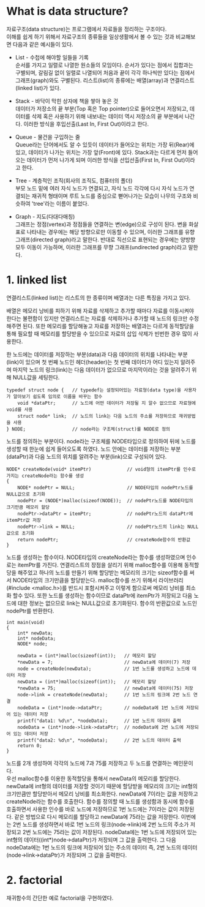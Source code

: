 # What is data structure?
자료구조(data structure)는 프로그램에서 자료들을 정리하는 구조이다.  
이해를 쉽게 하기 위해서 자료구조의 종류들을 일상생활에서 볼 수 있는 것과 비교해보면 다음과 같은 예시들이 있다.

- List - 수첩에 해야할 일들을 기록  
순서를 가지고 일렬로 나열한 원소들의 모임이다. 순서가 있다는 점에서 집합과는 구별되며, 갈림길 없이 일렬로 나열되어 처음과 끝이 각각 하나씩만 있다는 점에서 그래프(graph)와도 구별된다. 리스트(list)의 종류에는 배열(array)과 연결리스트(linked list)가 있다.

- Stack - 바닥이 막힌 상자에 책을 쌓아 놓은 것  
데이터가 저장소의 끝 부분(Top 혹은 Top pointer)으로 들어오면서 저장되고, 데이터를 삭제 혹은 사용하기 위해 내보내는 데이터 역시 저장소의 끝 부분에서 나간다. 이러한 방식을 후입선출(Last In, First Out)이라고 한다.

- Queue - 물건을 구입하는 줄  
Queue라는 단어에서도 알 수 있듯이 데이터가 들어오는 위치는 가장 뒤(Rear)에 있고, 데이터가 나가는 위치는 가장 앞(Front)에 있다. Stack과는 다르게 먼저 들어오는 데이터가 먼저 나가게 되며 이러한 방식을 선입선출(First In, First Out)이라고 한다.

- Tree - 계층적인 조직(회사의 조직도, 컴퓨터의 폴더)  
부모 노드 밑에 여러 자식 노드가 연결되고, 자식 노드 각각에 다시 자식 노드가 연결되는 재귀적 형태이며 루트 노드를 중심으로 뻗어나가는 모습이 나무의 구조와 비슷하여 'tree'라는 이름이 붙었다.

- Graph - 지도(다대다매칭)  
그래프는 정점(vertex)과 정점들을 연결하는 변(edge)으로 구성이 된다. 변을 화살표로 나타내는 경우에는 해당 방향으로만 이동할 수 있으며, 이러한 그래프를 유향 그래프(directed graph)라고 말한다. 반대로 직선으로 표현되는 경우에는 양방향 모두 이동이 가능하며, 이러한 그래프를 무향 그래프(undirected graph)라고 말한다. 

# 1. linked list
연결리스트(linked list)는 리스트의 한 종류이며 배열과는 다른 특징을 가지고 있다.  

배열은 메모리 낭비를 피하기 위해 자료를 삭제하고 추가할 때마다 자료를 이동시켜야 한다는 불편함이 있지만 연결리스트는 자료를 삭제하거나 추가할 때 노드의 링크만 수정해주면 된다. 또한 메모리를 할당해놓고 자료를 저장하는 배열과는 다르게 동적할당을 통해 필요할 때 메모리를 할당받을 수 있으므로 자료의 삽입 삭제가 빈번한 경우 많이 사용한다.  

한 노드에는 데이터를 저장하는 부분(data)과 다음 데이터의 위치를 나타내는 부분(link)이 있으며 첫 번째 노드인 헤더(header)는 첫 번째 데이터가 어디 있는지 알려주며 마지막 노드의 링크(link)는 다음 데이터가 없으므로 마지막이라는 것을 알려주기 위해 NULL값을 세팅한다.  

    typedef struct node {   // typedef는 설정되어있는 자료형(data type)을 사용자가 알아보기 쉽도록 임의로 이름을 바꾸는 함수
	    void *dataPtr;      // 노드에 어떤 데이터가 저장될 지 알수 없으므로 자료형에 void를 사용
	    struct node* link;  // 노드의 link는 다음 노드의 주소를 저장하므로 재귀방법을 사용
    } NODE;                 // node라는 구조체(struct)를 NODE로 정의
노드를 정의하는 부분이다. node라는 구조체를 NODE타입으로 정의하여 뒤에 노드를 생성할 때 한눈에 쉽게 들어오도록 하였다. 노드 안에는 데이터를 저장하는 부분(dataPtr)과 다음 노드의 위치를 알려주는 부분(link)으로 구성되어 있다.

    NODE* createNode(void* itemPtr)             // void형의 itemPtr를 인수로 가지는 createNode라는 함수를 생성
    {
	    NODE* nodePtr = NULL;                   // NODE타입의 nodePtr노드를 NULL값으로 초기화
	    nodePtr = (NODE*)malloc(sizeof(NODE));  // nodePtr노드를 NODE타입의 크기만큼 메모리 할당
	    nodePtr->dataPtr = itemPtr;             // nodePtr노드의 dataPtr에 itemPtr값 저장
	    nodePtr->link = NULL;                   // nodePtr노드의 link는 NULL값으로 초기화
	    return nodePtr;                         // createNode함수의 반환값
    }  
노드를 생성하는 함수이다. NODE타입의 createNode라는 함수를 생성하였으며 인수로는 itemPtr를 가진다. 연결리스트의 장점을 살리기 위해 malloc함수를 이용해 동적할당을 해주었고 하나의 노드를 만들기 위해 할당받는 메모리의 크기는 sizeof함수를 써서 NODE타입의 크기만큼을 할당받는다. malloc함수를 쓰기 위해서 라이브러리(#include <malloc.h>)를 반드시 포함시켜주고 이렇게 함으로써 메모리 낭비를 최소화 할수 있다. 또한 노드를 생성하는 함수이므로 dataPtr에 itemPtr가 저장되고 다음 노드에 대한 정보는 없으므로 link는 NULL값으로 초기화된다. 함수의 반환값으로 노드인 nodePtr를 반환한다.  

    int main(void)
    {
	    int* newData;
	    int* nodeData;
	    NODE* node;

	    newData = (int*)malloc(sizeof(int));   // 메모리 할당
	    *newData = 7;                          // newData에 데이터(7) 저장
	    node = createNode(newData);            // 1번 노드를 생성하고 노드에 데이터 저장
	    newData = (int*)malloc(sizeof(int));   // 메모리 할당
	    *newData = 75;                         // newData에 데이터(75) 저장
	    node->link = createNode(newData);      // 1번 노드의 링크에 2번 노드 연결
	    nodeData = (int*)node->dataPtr;        // nodeData에 1번 노드에 저장되어 있는 데이터 저장
	    printf("data1: %d\n", *nodeData);      // 1번 노드의 데이터 출력
	    nodeData = (int*)node->link->dataPtr;  // nodeData에 2번 노드에 저장되어 있는 데이터 저장
	    printf("data2: %d\n", *nodeData);      // 2번 노드의 데이터 출력
	    return 0;
    }  
노드를 2개 생성하여 각각의 노드에 7과 75를 저장하고 두 노드를 연결하는 메인문이다.  
우선 malloc함수를 이용한 동적할당을 통해서 newData의 메모리를 할당한다. newData에 int형의 데이터를 저장할 것이기 때문에 할당받을 메모리의 크기는 int형의 크기만큼만 할당받아서 메모리 낭비를 최소화한다. newData에 7이라는 값을 저장하고 createNode라는 함수를 호출한다. 함수를 정의할 때 노드를 생성함과 동시에 함수를 호출하면서 사용한 인수를 바로 노드에 저장하므로 1번 노드에는 7이라는 값이 저장된다. 같은 방법으로 다시 메모리를 할당하고 newData에 75라는 값을 저장한다. 이번에는 2번 노드를 생성하면서 바로 1번 노드의 링크(node->link)에 2번 노드의 주소가 저장되고 2번 노드에는 75라는 값이 저장된다. nodeData에는 1번 노드에 저장되어 있는 int형의 데이터((int*)node->dataPtr)가 저장되며 그 값을 출력한다. 그 다음 nodeData에는 1번 노드의 링크에 저장되어 있는 주소의 데이터 즉, 2번 노드의 데이터(node->link->dataPtr)가 저장되며 그 값을 출력한다.

# 2. factorial
재귀함수의 간단한 예로 factorial을 구현하였다. 
